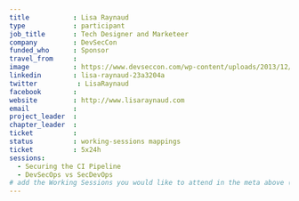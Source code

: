 ```yaml
---
title           : Lisa Raynaud
type            : participant
job_title       : Tech Designer and Marketeer
company         : DevSecCon
funded_who      : Sponsor
travel_from     :
image           : https://www.devseccon.com/wp-content/uploads/2013/12/lisa-raynaud-150x150.jpg
linkedin        : lisa-raynaud-23a3204a
twitter          : LisaRaynaud
facebook        :
website         : http://www.lisaraynaud.com
email           :
project_leader  :
chapter_leader  :
ticket          :
status          : working-sessions mappings
ticket          : 5x24h
sessions:
  - Securing the CI Pipeline
  - DevSecOps vs SecDevOps
# add the Working Sessions you would like to attend in the meta above (use the session's title) e.g. sessions (one per line): -Security Playbooks Diagrams -Hackathon Daily Sessions
---
```


<!-- put more details about participant here -->

